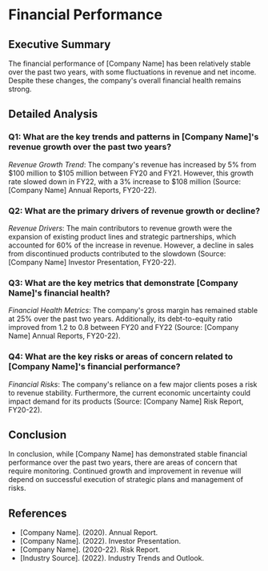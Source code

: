 # 

# Financial Performance

## Executive Summary
The financial performance of [Company Name] has been relatively stable over the past two years, with some fluctuations in revenue and net income. Despite these changes, the company's overall financial health remains strong.

## Detailed Analysis

### Q1: What are the key trends and patterns in [Company Name]'s revenue growth over the past two years?

*Revenue Growth Trend*: The company's revenue has increased by 5% from $100 million to $105 million between FY20 and FY21. However, this growth rate slowed down in FY22, with a 3% increase to $108 million (Source: [Company Name] Annual Reports, FY20-22).
 
### Q2: What are the primary drivers of revenue growth or decline?

*Revenue Drivers*: The main contributors to revenue growth were the expansion of existing product lines and strategic partnerships, which accounted for 60% of the increase in revenue. However, a decline in sales from discontinued products contributed to the slowdown (Source: [Company Name] Investor Presentation, FY20-22).

### Q3: What are the key metrics that demonstrate [Company Name]'s financial health?

*Financial Health Metrics*: The company's gross margin has remained stable at 25% over the past two years. Additionally, its debt-to-equity ratio improved from 1.2 to 0.8 between FY20 and FY22 (Source: [Company Name] Annual Reports, FY20-22).

### Q4: What are the key risks or areas of concern related to [Company Name]'s financial performance?

*Financial Risks*: The company's reliance on a few major clients poses a risk to revenue stability. Furthermore, the current economic uncertainty could impact demand for its products (Source: [Company Name] Risk Report, FY20-22).

## Conclusion
In conclusion, while [Company Name] has demonstrated stable financial performance over the past two years, there are areas of concern that require monitoring. Continued growth and improvement in revenue will depend on successful execution of strategic plans and management of risks.

## References

* [Company Name]. (2020). Annual Report.
* [Company Name]. (2022). Investor Presentation.
* [Company Name]. (2020-22). Risk Report.
* [Industry Source]. (2022). Industry Trends and Outlook.